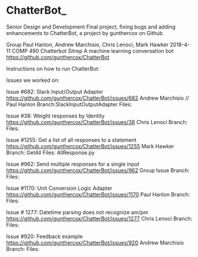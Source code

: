 # ChatterBot_
Senior Design and Development Final project, fixing bugs and adding enhancements to ChatterBot, a project by gunthercox on Github 

Group
Paul Hanlon, Andrew Marchisio, Chris Lenoci, Mark Hawker
2018-4-11
COMP 490
Chatterbot Sitrep
A machine learning conversation bot
https://github.com/gunthercox/ChatterBot


Instructions on how to run ChatterBot:





Issues we worked on:

Issue #682: Slack Input/Output Adapter
https://github.com/gunthercox/ChatterBot/issues/682
Andrew Marchisio // Paul Hanlon
Branch:SlackInputOutputAdapter
Files: 

Issue #38: Weight responses by Identity 
https://github.com/gunthercox/ChatterBot/issues/38
Chris Lenoci
Branch:
Files:

Issue #1255: Get a list of all responses to a statement
https://github.com/gunthercox/ChatterBot/issues/1255
Mark Hawker
Branch: GetAll
Files: AllResponse.py

Issue #962: Send multiple responses for a single input
https://github.com/gunthercox/ChatterBot/issues/962
Group Issue
Branch:
Files:

Issue #1170: Unit Conversion Logic Adapter
https://github.com/gunthercox/ChatterBot/issues/1170 
Paul Hanlon
Branch:
Files:

Issue # 1277: Datetime parsing does not recognize am/pm
https://github.com/gunthercox/ChatterBot/issues/1277
Chris Lenoci
Branch:
Files:

Issue #920: Feedback example 
https://github.com/gunthercox/ChatterBot/issues/920
Andrew Marchisio
Branch:
Files:

